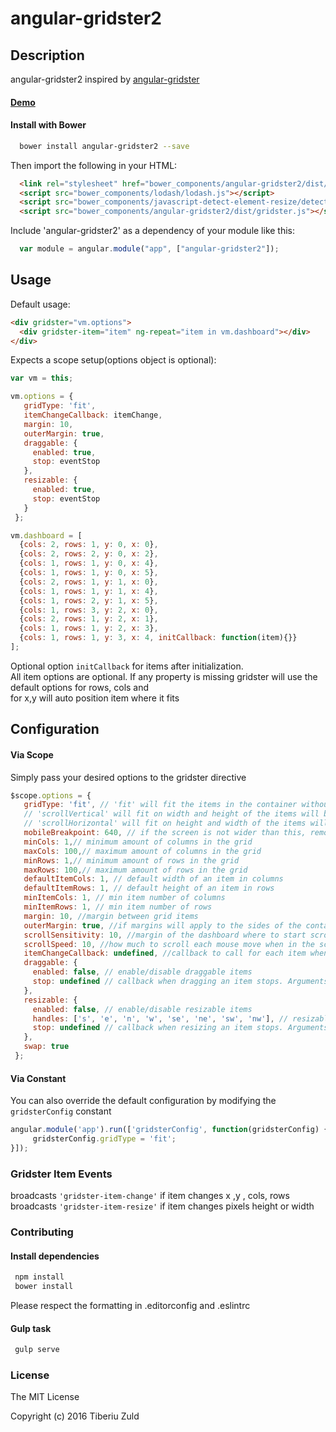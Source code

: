 angular-gridster2
==============
 
 
## Description
 
angular-gridster2 inspired by [angular-gridster](https://github.com/ManifestWebDesign/angular-gridster) 
 
#### [Demo](http://tiberiuzuld.github.io/angular-gridster2)
 
#### Install with Bower
```bash
  bower install angular-gridster2 --save
```

Then import the following in your HTML:

```html
  <link rel="stylesheet" href="bower_components/angular-gridster2/dist/gridster.css"/>
  <script src="bower_components/lodash/lodash.js"></script>
  <script src="bower_components/javascript-detect-element-resize/detect-element-resize.js"></script>
  <script src="bower_components/angular-gridster2/dist/gridster.js"></script>
```

Include 'angular-gridster2' as a dependency of your module like this:
```JavaScript
  var module = angular.module("app", ["angular-gridster2"]);
```

## Usage

Default usage:

```html
<div gridster="vm.options">
  <div gridster-item="item" ng-repeat="item in vm.dashboard"></div>
</div>
```
Expects a scope setup(options object is optional):
```JavaScript
var vm = this;

vm.options = {
   gridType: 'fit',
   itemChangeCallback: itemChange,
   margin: 10,
   outerMargin: true,
   draggable: {
     enabled: true,
     stop: eventStop
   },
   resizable: {
     enabled: true,
     stop: eventStop
   }
 };

vm.dashboard = [
  {cols: 2, rows: 1, y: 0, x: 0},
  {cols: 2, rows: 2, y: 0, x: 2},
  {cols: 1, rows: 1, y: 0, x: 4},
  {cols: 1, rows: 1, y: 0, x: 5},
  {cols: 2, rows: 1, y: 1, x: 0},
  {cols: 1, rows: 1, y: 1, x: 4},
  {cols: 1, rows: 2, y: 1, x: 5},
  {cols: 1, rows: 3, y: 2, x: 0},
  {cols: 2, rows: 1, y: 2, x: 1},
  {cols: 1, rows: 1, y: 2, x: 3},
  {cols: 1, rows: 1, y: 3, x: 4, initCallback: function(item){}}
];
```

Optional option ```initCallback``` for items after initialization.   
All item options are optional. If any property is missing gridster will use the default options for rows, cols and   
for x,y will auto position item where it fits

## Configuration

#### Via Scope
Simply pass your desired options to the gridster directive

```JavaScript
$scope.options = {
   gridType: 'fit', // 'fit' will fit the items in the container without scroll;
   // 'scrollVertical' will fit on width and height of the items will be the same as the width
   // 'scrollHorizontal' will fit on height and width of the items will be the same as the height
   mobileBreakpoint: 640, // if the screen is not wider than this, remove the grid layout and stack the items
   minCols: 1,// minimum amount of columns in the grid
   maxCols: 100,// maximum amount of columns in the grid
   minRows: 1,// minimum amount of rows in the grid
   maxRows: 100,// maximum amount of rows in the grid
   defaultItemCols: 1, // default width of an item in columns
   defaultItemRows: 1, // default height of an item in rows
   minItemCols: 1, // min item number of columns
   minItemRows: 1, // min item number of rows
   margin: 10, //margin between grid items
   outerMargin: true, //if margins will apply to the sides of the container
   scrollSensitivity: 10, //margin of the dashboard where to start scrolling
   scrollSpeed: 10, //how much to scroll each mouse move when in the scrollSensitivity zone
   itemChangeCallback: undefined, //callback to call for each item when is changes x, y, rows, cols. Arguments:gridsterItem, scope
   draggable: {
     enabled: false, // enable/disable draggable items
     stop: undefined // callback when dragging an item stops. Arguments: gridsterItem, scope
   },
   resizable: {
     enabled: false, // enable/disable resizable items
     handles: ['s', 'e', 'n', 'w', 'se', 'ne', 'sw', 'nw'], // resizable edges of an item
     stop: undefined // callback when resizing an item stops. Arguments: gridsterItem, scope
   },
   swap: true
 };
```

#### Via Constant
You can also override the default configuration by modifying the ```gridsterConfig``` constant

```js
angular.module('app').run(['gridsterConfig', function(gridsterConfig) {
	 gridsterConfig.gridType = 'fit';
}]);
```

### Gridster Item Events

broadcasts ```'gridster-item-change'``` if item changes x ,y , cols, rows  
broadcasts ```'gridster-item-resize'``` if item changes pixels height or width

### Contributing

#### Install dependencies
```bash
 npm install
 bower install
```

Please respect the formatting in .editorconfig and .eslintrc

#### Gulp task
```bash
 gulp serve
```

### License
 The MIT License
 
 Copyright (c) 2016 Tiberiu Zuld
